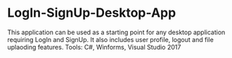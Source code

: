 # LogIn-SignUp-Desktop-App

This application can be used as a starting point for any desktop application requiring LogIn and SignUp. It also includes user profile, logout and file uplaoding features.
Tools: C#, Winforms, Visual Studio 2017
